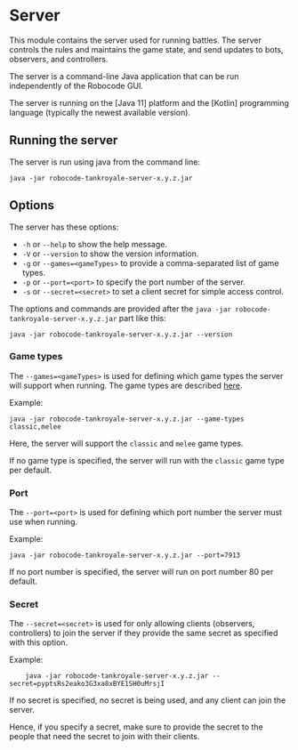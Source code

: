 # Server

This module contains the server used for running battles. The server controls the rules and maintains the game state,
and send updates to bots, observers, and controllers.

The server is a command-line Java application that can be run independently of the Robocode GUI.

The server is running on the [Java 11] platform and the [Kotlin] programming language (typically the newest available
version).

## Running the server

The server is run using java from the command line:

    java -jar robocode-tankroyale-server-x.y.z.jar

## Options

The server has these options:

- `-h` or `--help` to show the help message.
- `-V` or `--version` to show the version information.
- `-g` or `--games=<gameTypes>` to provide a comma-separated list of game types.
- `-p` or `--port=<port>` to specify the port number of the server.
- `-s` or `--secret=<secret>` to set a client secret for simple access control.

The options and commands are provided after the `java -jar robocode-tankroyale-server-x.y.z.jar` part like this:

    java -jar robocode-tankroyale-server-x.y.z.jar --version

### Game types

The `--games=<gameTypes>` is used for defining which game types the server will support when running. The game types are
described [here](../docs/docs/articles/game_types.md).

Example:

    java -jar robocode-tankroyale-server-x.y.z.jar --game-types classic,melee

Here, the server will support the `classic` and `melee` game types.

If no game type is specified, the server will run with the `classic` game type per default.

### Port

The `--port=<port>` is used for defining which port number the server must use when running.

Example:

    java -jar robocode-tankroyale-server-x.y.z.jar --port=7913

If no port number is specified, the server will run on port number 80 per default.

### Secret

The `--secret=<secret>` is used for only allowing clients (observers, controllers) to join the server if they provide
the same secret as specified with this option.

Example:

        java -jar robocode-tankroyale-server-x.y.z.jar --secret=pyptsRs2eako3G3xa8xBYE1SH0uMrsjI

If no secret is specified, no secret is being used, and any client can join the server.

Hence, if you specify a secret, make sure to provide the secret to the people that need the secret to join with their
clients.
